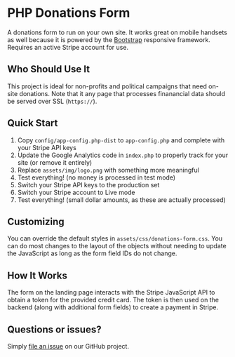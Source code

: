 # PHP Donations Form

A donations form to run on your own site. It works great on mobile handsets as well because it is powered by the [Bootstrap](http://getbootstrap.com) responsive framework. Requires an active Stripe account for use.

## Who Should Use It

This project is ideal for non-profits and political campaigns that need on-site donations. Note that it any page that processes finanancial data should be served over SSL (`https://`).

## Quick Start

1. Copy `config/app-config.php-dist` to `app-config.php` and complete with your Stripe API keys
2. Update the Google Analytics code in `index.php` to properly track for your site (or remove it entirely)
3. Replace `assets/img/logo.png` with something more meaningful
4. Test everything! (no money is processed in test mode)
5. Switch your Stripe API keys to the production set
6. Switch your Stripe account to Live mode
7. Test everything! (small dollar amounts, as these are actually processed)

## Customizing

You can override the default styles in `assets/css/donations-form.css`. You can do most changes to the layout of the objects without needing to update the JavaScript as long as the form field IDs do not change.

## How It Works

The form on the landing page interacts with the Stripe JavaScript API to obtain a token for the provided credit card. The token is then used on the backend (along with additional form fields) to create a payment in Stripe.

## Questions or issues?

Simply [file an issue]() on our GitHub project.